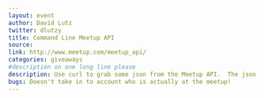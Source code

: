 ```yaml
---
layout: event
author: David Lutz
twitter: dlutzy
title: Command Line Meetup API
source: 
link: http://www.meetup.com/meetup_api/
categories: giveaways
#description on one long line please
description: Use curl to grab some json from the Meetup API.  The json is a list of infracoders members who have visited the site recently.  Pipe it through a few simple commands to narrow it down to one user. <br> curl -s "https://api.meetup.com/2/profiles?key=$MEETUPAPIKEY&amp;group_id=3399832&amp;order=visited&amp;desc=truei&amp;only=name"| jgrep --start results --simple name | sort -u | sort --random-sort | head -n 1 <br> (You can get an API key here http://www.meetup.com/meetup_api/key/ )
bugs: Doesn't take in to account who is actually at the meetup!
---
```

